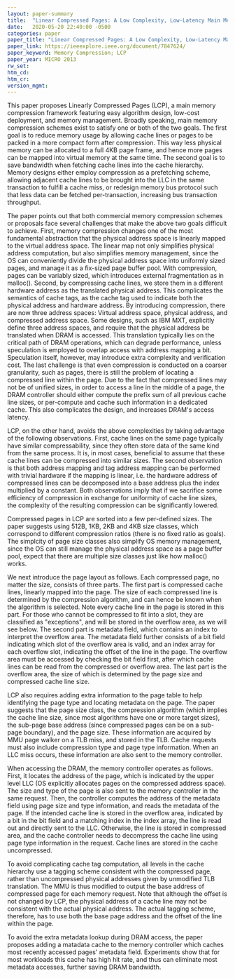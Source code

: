 ```yaml
---
layout: paper-summary
title:  "Linear Compressed Pages: A Low Complexity, Low-Latency Main Memory Compression Framework"
date:   2020-05-20 22:40:00 -0500
categories: paper
paper_title: "Linear Compressed Pages: A Low Complexity, Low-Latency Main Memory Compression Framework"
paper_link: https://ieeexplore.ieee.org/document/7847624/
paper_keyword: Memory Compression; LCP
paper_year: MICRO 2013
rw_set:
htm_cd:
htm_cr:
version_mgmt:
---
```


This paper proposes Linearly Compressed Pages (LCP), a main memory compression framework featuring easy algorithm design,
low-cost deployment, and memory management. Broadly speaking, main memory compression schemes exist to satisfy one or both 
of the two goals.
The first goal is to reduce memory usage by allowing cache lines or pages to be packed in a more compact form after 
compression. This way less physical memory can be allocated to a full 4KB page frame, and hence more pages can be mapped
into virtual memory at the same time. The second goal is to save bandwidth when fetching cache lines into the cache 
hierarchy. Memory designs either employ compression as a prefetching scheme, allowing adjacent cache lines to be brought 
into the LLC in the same transaction to fulfill a cache miss, or redesign memory bus protocol such that less data can be 
fetched per-transaction, increasing bus transaction throughput. 

The paper points out that both commercial memory compression schemes or proposals face several challenges that make
the above two goals difficult to achieve. First, memory compression changes one of the most fundamental abstraction
that the physical address space is linearly mapped to the virtual address space. The linear map not only
simplifies physical address computation, but also simplifies memory management, since the OS can conveniently divide the 
physical address space into uniformly sized pages, and manage it as a fix-sized page buffer pool. 
With compression, pages can be variably sized, which introduces external fragmentation as in malloc().
Second, by compressing cache lines, we store them in a different hardware address as the translated physical address.
This complicates the semantics of cache tags, as the cache tag used to indicate both the physical address and hardware 
address. By introducing compression, there are now three address spaces: Virtual address space, physical address,
and compressed address space. Some designs, such as IBM MXT, explicitly define three address spaces, and require that
the physical address be translated when DRAM is accessed. This translation typically lies on the critical path of 
DRAM operations, which can degrade performance, unless speculation is employed to overlap access with address mapping a 
bit. Speculation itself, however, may introduce extra complexity and verification cost. 
The last challenge is that even compression is conducted on a coarser granularity, such as pages, there is still 
the problem of locating a compressed line within the page. Due to the fact that compressed lines may not be of 
unified sizes, in order to access a line in the middle of a page, the DRAM controller should either compute the prefix
sum of all previous cache line sizes, or per-compute and cache such information in a dedicated cache. This also complicates
the design, and increases DRAM's access latency.

LCP, on the other hand, avoids the above complexities by taking advantage of the following observations. First, cache 
lines on the same page typically have similar compressability, since they often store data of the same kind from the 
same process. It is, in most cases, beneficial to assume that these cache lines can be compressed into similar sizes.
The second observation is that both address mapping and tag address mapping can be performed with trivial hardware 
if the mapping is linear, i.e. the hardware address of compressed lines can be decomposed into a base address plus 
the index multiplied by a constant. Both observations imply that if we sacrifice some efficiency of compression in 
exchange for uniformity of cache line sizes, the complexity of the resulting compression can be significantly lowered.

Compressed pages in LCP are sorted into a few per-defined sizes. The paper suggests using 512B, 1KB, 2KB and 4KB size
classes, which correspond to different compression ratios (there is no fixed ratio as goals). 
The simplcity of page size classes also simplify OS memory management, since the OS can still manage the physical address 
space as a page buffer pool, expect that there are multiple size classes just like how malloc() works.

We next introduce the page layout as follows. Each compressed page, no matter the size, consists of three parts. The first
part is compressed cache lines, linearly mapped into the page. The size of each compressed line is determined by the 
compression algorithm, and can hence be known when the algorithm is selected. Note every cache line in the page is stored
in this part. For those who cannot be compressed to fit into a slot, they are classified as "exceptions", and will be 
stored in the overflow area, as we will see below. The second part is metadata field, which contains an index to interpret
the overflow area. The metadata field further consists of a bit field indicating which slot of the overflow area is valid,
and an index array for each overflow slot, indicating the offset of the line in the page. The overflow area must be 
accessed by checking the bit field first, after which cache lines can be read from the compressed or overflow area.
The last part is the overflow area, the size of which is determined by the page size and compressed cache line size.

LCP also requires adding extra information to the page table to help identifying the page type and locating metadata
on the page. The paper suggests that the page size class, the compression algorithm (which implies the cache line size,
since most algorithms have one or more target sizes), the sub-page base address (since compressed pages can be on a sub-page
boundary), and the page size. These information are acquired by MMU page walker on a TLB miss, and stored in the TLB.
Cache requests must also include compression type and page type information. When an LLC miss occurs, these information
are also sent to the memory controller.

When accessing the DRAM, the memory controller operates as follows. First, it locates the address of the page, which is 
indicated by the upper level LLC (OS explicitly allocates pages on the compressed address space). The size and type of the 
page is also sent to the memory controller in the same request. Then, the controller computes the address of the metadata 
field using page size and type information, and reads the metadata of the page. If the intended cache line is stored in 
the overflow area, indicated by a bit in the bit field and a matching index in the index array, the line is read out and 
directly sent to the LLC. Otherwise, the line is stored in compressed area, and the cache controller needs to decompress
the cache line using page type information in the request. Cache lines are stored in the cache uncompressed.

To avoid complicating cache tag computation, all levels in the cache hierarchy use a tagging scheme consistent with
the compressed page, rather than uncompressed physical addresses given by unmodified TLB translation. The MMU is thus 
modified to output the base address of compressed page for each memory request. 
Note that although the offset is not changed by LCP, the physical address of a cache line may not be consistent with the 
actual physical address. The actual tagging scheme, therefore, has to use both the base page address and the offset of 
the line within the page. 

To avoid the extra metadata lookup during DRAM access, the paper proposes adding a matadata cache to the memory controller
which caches most recently accessed pages' metadata field. Experiments show that for most workloads this cache has high
hit rate, and thus can eliminate most metadata accesses, further saving DRAM bandwidth.

